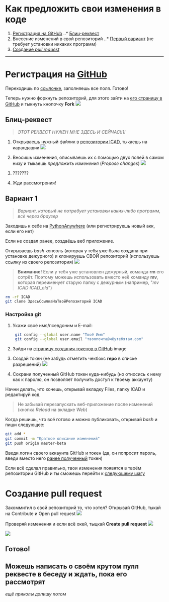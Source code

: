 # Как предложить свои изменения в коде

1. [Регистрация на GitHub](./CONTRIBUTE.md#Регистрация-на-GitHub)
..* [Блиц-реквест](./CONTRIBUTE.md#Блиц-реквест)
2. Внесение изменений в свой репозиторий
..* [Первый вариант](./CONTRIBUTE.md#Вариант-1) (не требует установки никаких программ)
3. [Создание *pull request*](./CONTRIBUTE.md#Создание-pull-request)

---

# Регистрация на [GitHub](https://github.com/signup)

Переходишь по [ссылочке](https://github.com/signup), заполняешь все поля. Готово!

Теперь нужно форкнуть репозиторий, для этого зайти на [его страницу в GitHub](https://github.com/elchinchel/ICAD) и тыкнуть кнопочку **Fork**
![](https://sun9-67.userapi.com/impg/yhZ279ZOkNrJvM4XyUQ3I-9ao3zcg8Q1VSDJ-w/PR0Rq32yUlM.jpg?size=1280x677&quality=96&sign=69567704d0782d67d9cd364b08aea8b6&type=album)
## Блиц-реквест

>*ЭТОТ РЕКВЕСТ НУЖЕН МНЕ ЗДЕСЬ И СЕЙЧАС!!1!*

1. Открываешь нужный файлик в [репозитории ICAD](https://github.com/elchinchel/ICAD), тыкаешь на карандашик
![](https://sun9-51.userapi.com/impg/NMVJL4_zmSlVWkHEgLJaPmrUg7DFQaV2HrStZw/ezZI5sgZOhE.jpg?size=1280x677&quality=96&sign=4f75b1cbeab2946dafd095e7c18b1686&type=album)

2. Вносишь изменения, описываешь их с помощью двух полей в самом низу и тыкаешь *предложить изменения* (*Propose changes*)
![](https://sun9-83.userapi.com/impg/2W_b1EotOjqkH1UNx7VqsS2vLGeVLW8LhZ6f2g/KAnyM9VBfSw.jpg?size=1280x677&quality=96&sign=cb78e624d315a68cec0cc8b3ba1074b4&type=album)

3. ???????

4. Жди рассмотрения!

## Вариант 1

>*Вариант, который не потребует установки каких-либо программ, всё через браузер*

Заходишь к себе на [PythonAnywhere](https://eu.pythonanywhere.com) (или регистрируешь новый акк, если его нет)

Если не создал ранее, создаёшь веб приложение.

Открываешь *bash* консоль (которая у тебя уже была создана при установке дежурного) и клонируешь СВОЙ репозиторий (используешь ссылку из своего репозитория)
![](https://sun9-61.userapi.com/impg/lwa-EpeLjJik8r4Yb1JJRnFhwbz0lNEIHRu5DA/jNc0AcU-eA8.jpg?size=1280x677&quality=96&sign=5330f4818ce2374218627ffa66e6b36c&type=album)

> **Внимание!** Если у тебя уже установлен дежурный, команда **rm** его сотрёт. Поэтому можешь использовать вместо неё команду **mv**, которая переименует старую папку с дежурным (например, "*mv ICAD ICAD_old*")

```bash
rm -rf ICAD
git clone ЗдесьСсылкаНаТвойРепозиторий ICAD
```

### Настройка **git**
1. Укажи своё имя/псевдоним и E-mail:
   ```bash
    git config --global user.name "Твоё Имя"
    git config --global user.email "твояпочта@чёутебятам.com"
    ```

2. Зайди на [страницу создания токенов в GitHub](https://github.com/settings/tokens)
image

3. Создай токен (не забудь отметить чекбокс **repo** в списке разрешений)
![](https://sun9-68.userapi.com/impg/2UnynhTTSHZYqpFzyTMKbcRzXhFhuWuMBVSfiw/3zm4OkS8q8s.jpg?size=722x138&quality=96&sign=4c0a9657730d3c080dd2360f1275d091&type=album)
4. Сохрани полученный GitHub токен куда-нибудь (но относись к нему как к паролю, он позволяет получить доступ к твоему аккаунту)

Начни делать, что хочешь, открывай вкладку Files, папку ICAD и редактируй код

> Не забывай перезапускать веб-приложение после изменений (кнопка *Reload* на вкладке *Web*)

Когда решишь, что всё готово и можно публиковать, открывай *bash* и пиши следующее:
```bash
git add *
git commit -m "Краткое описание изменений"
git push origin master-beta
```

Введи логин своего аккаунта GitHub и токен (да, он попросит пароль, введи вместо него [ранее полученный](./CONTRIBUTE.md#Настройка-git) токен)

Если всё сделал правильно, твои изменения появятся в твоём репозитории GitHub и ты сможешь перейти к [следующему шагу](./CONTRIBUTE.md#Создание-pull-request)

# Создание pull request

Закоммитил в свой репозиторий то, что хотел? Открывай GitHub, тыкай на Contribute и Open pull request
![](https://sun9-58.userapi.com/impg/G-5bYsn1lUpjFBzTXykOs5MNulSABhs8B4Tz-g/wh4v3p71bX8.jpg?size=1280x677&quality=96&sign=583039d5b55223e70f4a3a111b57518d&type=album)

Проверяй изменения и если всё окей, тыцкай **Create pull request**
![](https://sun9-55.userapi.com/impg/ydPS1nS01HyYHUtET6EiUTdMJfBaeDqjRhzo2A/sXxWKqqbTyQ.jpg?size=1280x677&quality=96&sign=45fea27179ee0bf3d3a8d96c89df50e3&type=album)

![](https://sun9-42.userapi.com/impg/-aTACZ3hhoNSvTaZJBX-OcoRlF0Yl3LPMUW2fA/mNt2awNoVbY.jpg?size=1280x677&quality=96&sign=3b404b098e0f58e0079b816e4e61d824&type=album)

## Готово!
## Можешь написать о своём крутом пулл реквесте в беседу и ждать, пока его рассмотрят

*ещё приколы допишу потом*